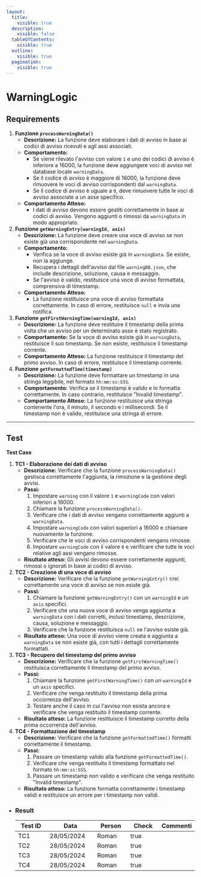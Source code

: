 ```yaml
---
layout:
  title:
    visible: true
  description:
    visible: false
  tableOfContents:
    visible: true
  outline:
    visible: true
  pagination:
    visible: true
---
```


# WarningLogic

## **Requirements**

1. **Funzione `processWarningData()`**
   * **Descrizione:** La funzione deve elaborare i dati di avviso in base ai codici di avviso ricevuti e agli assi associati.
   * **Comportamento:**
     * Se viene rilevato l'avviso con valore `1` e uno dei codici di avviso è inferiore a 16000, la funzione deve aggiungere voci di avviso nel database locale `warningData`.
     * Se il codice di avviso è maggiore di 16000, la funzione deve rimuovere le voci di avviso corrispondenti dal `warningData`.
     * Se il codice di avviso è uguale a `0`, deve rimuovere tutte le voci di avviso associate a un asse specifico.
   * **Comportamento Atteso:**
     * I dati di avviso devono essere gestiti correttamente in base ai codici di avviso. Vengono aggiunti o rimossi da `warningData` in modo appropriato.
2. **Funzione `getWarningEntry(warningId, axis)`**
   * **Descrizione:** La funzione deve creare una voce di avviso se non esiste già una corrispondente nel `warningData`.
   * **Comportamento:**
     * Verifica se la voce di avviso esiste già in `warningData`. Se esiste, non la aggiunge.
     * Recupera i dettagli dell'avviso dal file `warningDB.json`, che include descrizione, soluzione, causa e messaggio.
     * Se l'avviso è valido, restituisce una voce di avviso formattata, comprensiva di timestamp.
   * **Comportamento Atteso:**
     * La funzione restituisce una voce di avviso formattata correttamente. In caso di errore, restituisce `null` e invia una notifica.
3. **Funzione `getFirstWarningTime(warningId, axis)`**
   * **Descrizione:** La funzione deve restituire il timestamp della prima volta che un avviso per un determinato asse è stato registrato.
   * **Comportamento:** Se la voce di avviso esiste già in `warningData`, restituisce il suo timestamp. Se non esiste, restituisce il timestamp corrente.
   * **Comportamento Atteso:** La funzione restituisce il timestamp del primo avviso. In caso di errore, restituisce il timestamp corrente.
4. **Funzione `getFormattedTime(timestamp)`**
   * **Descrizione:** La funzione deve formattare un timestamp in una stringa leggibile, nel formato `hh:mm:ss:SSS`.
   * **Comportamento:** Verifica se il timestamp è valido e lo formatta correttamente. In caso contrario, restituisce "Invalid timestamp".
   * **Comportamento Atteso:** La funzione restituisce una stringa contenente l'ora, il minuto, il secondo e i millisecondi. Se il timestamp non è valido, restituisce una stringa di errore.

***

## **Test**

**Test Case**

1. **TC1 - Elaborazione dei dati di avviso**
   * **Descrizione:** Verificare che la funzione `processWarningData()` gestisca correttamente l'aggiunta, la rimozione e la gestione degli avvisi.
   * **Passi:**
     1. Impostare `warning` con il valore `1` e `warningCode` con valori inferiori a 16000.
     2. Chiamare la funzione `processWarningData()`.
     3. Verificare che i dati di avviso vengano correttamente aggiunti a `warningData`.
     4. Impostare `warningCode` con valori superiori a 16000 e chiamare nuovamente la funzione.
     5. Verificare che le voci di avviso corrispondenti vengano rimosse.
     6. Impostare `warningCode` con il valore `0` e verificare che tutte le voci relative agli assi vengano rimosse.
   * **Risultato atteso:** Gli avvisi devono essere correttamente aggiunti, rimossi o ignorati in base ai codici di avviso.
2. **TC2 - Creazione di una voce di avviso**
   * **Descrizione:** Verificare che la funzione `getWarningEntry()` crei correttamente una voce di avviso se non esiste già.
   * **Passi:**
     1. Chiamare la funzione `getWarningEntry()` con un `warningId` e un `axis` specifici.
     2. Verificare che una nuova voce di avviso venga aggiunta a `warningData` con i dati corretti, inclusi timestamp, descrizione, causa, soluzione e messaggio.
     3. Verificare che la funzione restituisca `null` se l'avviso esiste già.
   * **Risultato atteso:** Una voce di avviso viene creata e aggiunta a `warningData` se non esiste già, con tutti i dettagli correttamente formattati.
3. **TC3 - Recupero del timestamp del primo avviso**
   * **Descrizione:** Verificare che la funzione `getFirstWarningTime()` restituisca correttamente il timestamp del primo avviso.
   * **Passi:**
     1. Chiamare la funzione `getFirstWarningTime()` con un `warningId` e un `axis` specifici.
     2. Verificare che venga restituito il timestamp della prima occorrenza dell'avviso.
     3. Testare anche il caso in cui l'avviso non esista ancora e verificare che venga restituito il timestamp corrente.
   * **Risultato atteso:** La funzione restituisce il timestamp corretto della prima occorrenza dell'avviso.
4. **TC4 - Formattazione del timestamp**
   * **Descrizione:** Verificare che la funzione `getFormattedTime()` formatti correttamente il timestamp.
   * **Passi:**
     1. Passare un timestamp valido alla funzione `getFormattedTime()`.
     2. Verificare che venga restituito il timestamp formattato nel formato `hh:mm:ss:SSS`.
     3. Passare un timestamp non valido e verificare che venga restituito "Invalid timestamp".
   * **Risultato atteso:** La funzione formatta correttamente i timestamp validi e restituisce un errore per i timestamp non validi.

*   ### Result

    <table><thead><tr><th width="104">Test ID</th><th width="128">Data</th><th width="91">Person</th><th width="85" data-type="checkbox">Check</th><th>Commenti</th></tr></thead><tbody><tr><td>TC1</td><td>28/05/2024</td><td>Roman</td><td>true</td><td></td></tr><tr><td>TC2</td><td>28/05/2024</td><td>Roman</td><td>true</td><td></td></tr><tr><td>TC3</td><td>28/05/2024</td><td>Roman</td><td>true</td><td></td></tr><tr><td>TC4</td><td>28/05/2024</td><td>Roman</td><td>true</td><td></td></tr></tbody></table>
